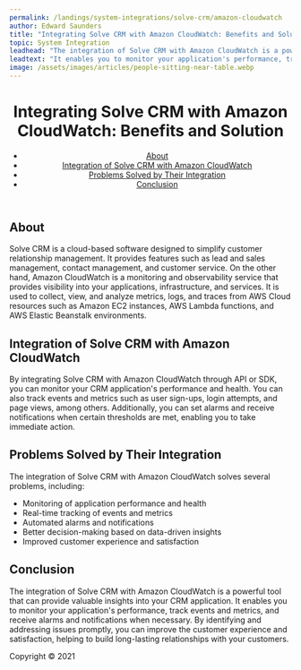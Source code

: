 ```yaml
---
permalink: /landings/system-integrations/solve-crm/amazon-cloudwatch
author: Edward Saunders
title: "Integrating Solve CRM with Amazon CloudWatch: Benefits and Solution"
topic: System Integration
leadhead: "The integration of Solve CRM with Amazon CloudWatch is a powerful tool that can provide valuable insights into your CRM application"
leadtext: "It enables you to monitor your application's performance, track events and metrics, and receive alarms and notifications when necessary. By identifying and addressing issues promptly, you can improve the customer experience and satisfaction, helping to build long-lasting relationships with your customers."
image: /assets/images/articles/people-sitting-near-table.webp
---
```

<div class="arttext">	<header>
		<h1>Integrating Solve CRM with Amazon CloudWatch: Benefits and Solution</h1>
		<nav>
			<ul>
				<li><a href="#about">About</a></li>
				<li><a href="#integration">Integration of Solve CRM with Amazon CloudWatch</a></li>
				<li><a href="#problems">Problems Solved by Their Integration</a></li>
				<li><a href="#conclusion">Conclusion</a></li>
			</ul>
		</nav>
	</header>
	<main>
		<section id="about">
			<h2>About</h2>
			<p>Solve CRM is a cloud-based software designed to simplify customer relationship management. It provides features such as lead and sales management, contact management, and customer service. On the other hand, Amazon CloudWatch is a monitoring and observability service that provides visibility into your applications, infrastructure, and services. It is used to collect, view, and analyze metrics, logs, and traces from AWS Cloud resources such as Amazon EC2 instances, AWS Lambda functions, and AWS Elastic Beanstalk environments.</p>
		</section>
		<section id="integration">
			<h2>Integration of Solve CRM with Amazon CloudWatch</h2>
			<p>By integrating Solve CRM with Amazon CloudWatch through API or SDK, you can monitor your CRM application's performance and health. You can also track events and metrics such as user sign-ups, login attempts, and page views, among others. Additionally, you can set alarms and receive notifications when certain thresholds are met, enabling you to take immediate action.</p> 
		</section>
		<section id="problems">
			<h2>Problems Solved by Their Integration</h2>
			<p>The integration of Solve CRM with Amazon CloudWatch solves several problems, including:</p>
			<ul>
				<li>Monitoring of application performance and health</li>
				<li>Real-time tracking of events and metrics</li>
				<li>Automated alarms and notifications</li>
				<li>Better decision-making based on data-driven insights</li>
				<li>Improved customer experience and satisfaction</li>
			</ul>
		</section>
		<section id="conclusion">
			<h2>Conclusion</h2>
			<p>The integration of Solve CRM with Amazon CloudWatch is a powerful tool that can provide valuable insights into your CRM application. It enables you to monitor your application's performance, track events and metrics, and receive alarms and notifications when necessary. By identifying and addressing issues promptly, you can improve the customer experience and satisfaction, helping to build long-lasting relationships with your customers.</p>
		</section>
	</main>
	<footer>
		<p>Copyright &copy; 2021</p>
	</footer>
</div>